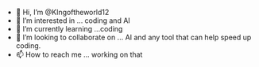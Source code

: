 - 👋 Hi, I’m @KIngoftheworld12
- 👀 I’m interested in ... coding and AI
- 🌱 I’m currently learning ...coding
- 💞️ I’m looking to collaborate on ... AI and any tool that can help speed up coding.
- 📫 How to reach me ... working on that 

<!---
KIngoftheworld12/KIngoftheworld12 is a ✨ special ✨ repository because its `README.md` (this file) appears on your GitHub profile.
You can click the Preview link to take a look at your changes.
--->
